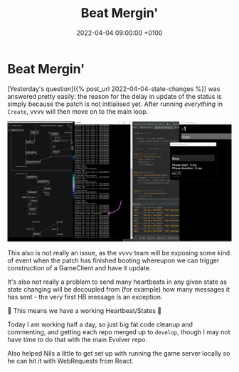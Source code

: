 ﻿---
layout: post
title:  "Beat Mergin'"
date:   2022-04-04 09:00:00 +0100
categories: evolver
---


# Beat Mergin'

[Yesterday's question]({% post_url 2022-04-04-state-changes %}) was answered pretty easily: the reason for the delay in update of the status is simply because the patch is not initialised yet. After running _everything_ in `Create`, vvvv will then move on to the main loop.

<a href="/docs/assets/images/heartbeat/states (3).png">
<img src="/docs/assets/images/heartbeat/states (3).png" width="600" alt="hb state">
</a>

This also is not really an issue, as the vvvv team will be exposing some kind of event when the patch has finished booting whereupon we can trigger construction of a GameClient and have it update. 

It's also not really a problem to send many heartbeats in any given state as state changing will be decoupled from (for example) how many messages it has sent - the very first HB message is an exception.

🥂 This means we have a working Heartbeat/States 🥂

Today I am working half a day, so just big fat code cleanup and commenting, and getting each repo merged up to `develop`, though I may not have time to do that with the main Evolver repo.

Also helped Nils a little to get set up with running the game server locally so he can hit it with WebRequests from React.

